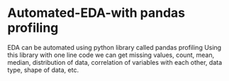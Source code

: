 # Automated-EDA-with pandas profiling
EDA can be automated using python library called pandas profiling
Using this library with one line code we can get missing values, count, mean, median, distribution of data, correlation of variables with each other, data type, shape of data, etc.

